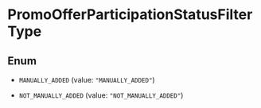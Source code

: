 

# PromoOfferParticipationStatusFilterType

## Enum


* `MANUALLY_ADDED` (value: `"MANUALLY_ADDED"`)

* `NOT_MANUALLY_ADDED` (value: `"NOT_MANUALLY_ADDED"`)



